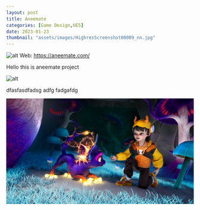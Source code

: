 ```yaml
---
layout: post
title: Aneemate
categories: [Game Design,UE5]
date: 2023-01-23
thumbnail: "assets/images/HighresScreenshot00009_nn.jpg"
---
```


![alt](https://github.com/Bibool/portfolio.github.io/blob/main/assets/ani_banner.png?raw=true)
Web: https://aneemate.com/

Hello this is aneemate project

![alt](https://github.com/GalloSamuel/portfolio/blob/main/assets/images/HighresScreenshot_2023.09.05-17.57.37.png?raw=true)

dfasfasdfadsg adfg fadgafdg

![alt](https://github.com/GalloSamuel/portfolio/blob/main/assets/images/image.png?raw=true)
